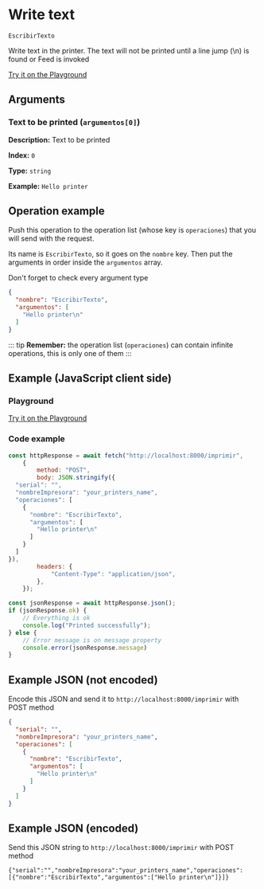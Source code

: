 # Write text

`EscribirTexto`

Write text in the printer. The text will not be printed until a line jump (\n) is found or Feed is invoked







[Try it on the Playground](../playground.md?operacion=EscribirTexto)

## Arguments
### Text to be printed (`argumentos[0]`)



**Description:** Text to be printed

**Index:** `0`

**Type:** `string`

**Example:** `Hello printer
`

## Operation example


Push this operation to the operation list (whose key is `operaciones`) that you will send with the request.

Its name is `EscribirTexto`, so it goes on the `nombre` key. Then put the arguments in order
inside the `argumentos` array.

Don't forget to check every argument type



```json
{
  "nombre": "EscribirTexto",
  "argumentos": [
    "Hello printer\n"
  ]
}
```

::: tip
**Remember:** the operation list (`operaciones`) can contain infinite operations, this is only one of them
:::

## Example (JavaScript client side)

### Playground
[Try it on the Playground](../playground.md?operacion=EscribirTexto)

<Playground urlBase=".." nombreOperacion="EscribirTexto" :ocultarOperacionesDisponibles="true"/>

### Code example
```js
const httpResponse = await fetch("http://localhost:8000/imprimir",
    {
        method: "POST",
        body: JSON.stringify({
  "serial": "",
  "nombreImpresora": "your_printers_name",
  "operaciones": [
    {
      "nombre": "EscribirTexto",
      "argumentos": [
        "Hello printer\n"
      ]
    }
  ]
}),
        headers: {
            "Content-Type": "application/json",
        },
    });

const jsonResponse = await httpResponse.json();
if (jsonResponse.ok) {
    // Everything is ok
    console.log("Printed successfully");
} else {
    // Error message is on message property
    console.error(jsonResponse.message)
}
```

## Example JSON (not encoded)

Encode this JSON and send it to `http://localhost:8000/imprimir` with POST method

```json
{
  "serial": "",
  "nombreImpresora": "your_printers_name",
  "operaciones": [
    {
      "nombre": "EscribirTexto",
      "argumentos": [
        "Hello printer\n"
      ]
    }
  ]
}
```

## Example JSON (encoded)

Send this JSON string to `http://localhost:8000/imprimir` with POST method

```
{"serial":"","nombreImpresora":"your_printers_name","operaciones":[{"nombre":"EscribirTexto","argumentos":["Hello printer\n"]}]}
```
